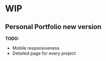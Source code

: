 # WIP

## Personal Portfolio new version

__TODO:__
* Mobile responsiveness
* Detailed page for every project